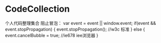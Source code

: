 # CodeCollection
个人代码整理集合
阻止冒泡：
var event = event || window.event;
if(event && event.stopPropagation)
{
  event.stopPropagation(); //w3c 标准
}
else
{
  event.cancelBubble = true; //ie678 iee浏览器
}
